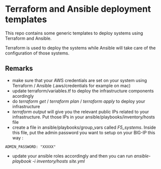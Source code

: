 Terraform and Ansible deployment templates
==========================================

This repo contains some generic templates to deploy systems using Terraform and Ansible.

Terraform is used to deploy the systems while Ansible will take care of the configuration of those systems.

Remarks
-------

* make sure that your AWS credentials are set on your system using Terraform / Ansible (.aws/credentials for example on mac)
* update terraform/variables.tf to deploy the infrastructure components acordingly
* do *terraform get* / *terraform plan* / *terraform apply* to deploy your infrastructure
* *terraform output* will give you the relevant public IPs related to your infrastructure. Put those IPs in your ansible/playbooks/inventory/hosts file
* create a file in ansible/playbooks/group_vars called *F5_systems*. Inside this file, put the admin password you want to setup on your BIG-IP this way :

```
ADMIN_PASSWORD: "XXXXX"
```

* update your ansible roles accordingly and then you can run *ansible-playbook -i inventory/hosts site.yml*